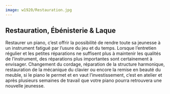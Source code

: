 ```yaml
---
image: w1920/Restauration.jpg
---
```


## Restauration, Ébénisterie & Laque

Restaurer un piano, c’est offrir la possibilité de rendre toute sa jeunesse à un instrument 
fatigué par l’usure du jeu et du temps. Lorsque l’entretien régulier et les petites réparations 
ne suffisent plus à maintenir les qualités de l’instrument, des réparations plus importantes 
sont certainement à envisager. Changement du cordage, réparation de la structure harmonique, 
restauration de la mécanique du clavier ou encore la remise en beauté du meuble, si le piano 
le permet et en vaut l’investissement, c’est en atelier et après plusieurs semaines de travail 
que votre piano pourra retrouvera une nouvelle jeunesse.

